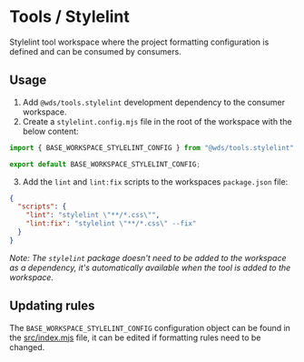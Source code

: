 # Tools / Stylelint

Stylelint tool workspace where the project formatting configuration is defined and can be consumed by consumers.

## Usage

1. Add `@wds/tools.stylelint` development dependency to the consumer workspace.
2. Create a `stylelint.config.mjs` file in the root of the workspace with the below content:

```js
import { BASE_WORKSPACE_STYLELINT_CONFIG } from "@wds/tools.stylelint";

export default BASE_WORKSPACE_STYLELINT_CONFIG;
```

3. Add the `lint` and `lint:fix` scripts to the workspaces `package.json` file:

```json
{
  "scripts": {
    "lint": "stylelint \"**/*.css\"",
    "lint:fix": "stylelint \"**/*.css\" --fix"
  }
}
```

_Note: The `stylelint` package doesn't need to be added to the workspace as a dependency, it's automatically available when the tool is added to the workspace._

## Updating rules

The `BASE_WORKSPACE_STYLELINT_CONFIG` configuration object can be found in the [src/index.mjs](./src/index.mjs) file, it can be edited if formatting rules need to be changed.
